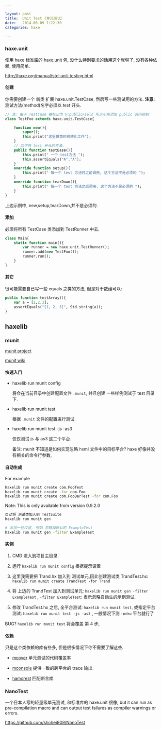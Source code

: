 ```yaml
---

layout: post
title:  Unit Test (单元测试)
date:   2014-06-09 7:22:30
categories: haxe

---
```



### haxe.unit

使用 haxe 标准库的 haxe.unit 包, 没什么特别要求的话用这个就够了, 没有各种依赖, 使用简单.

http://haxe.org/manual/std-unit-testing.html

<!-- more -->

#### 创建

你需要创建一个 新类 扩展 haxe.unit.TestCase, 然后写一些测试用的方法. **注意:** 测试方法(method)名字必须以 test 开头.

```haxe
// 注: 由于 TestCase 被标记为 @:publicField 所以不用添加 public 访问控制
class TestFoo extends haxe.unit.TestCase{

	function new(){
		super();
		this.print("这里做类的初使化工作");
	}
	// 以字符 test 开头的方法.
	public function testBase(){
		this.print(" 一个 test方法 ");
		this.assertEquals("A","A");
	}
	override function setup(){
		this.print(" 每一个 test 方法时之前调用, 这个方法不是必须的 ");
	}
	override function tearDown(){
		this.print(" 每一个 test 方法之后调用, 这个方法不是必须的 ");
	}
}
```

上边示例中, new,setup,tearDown,并不是必须的.

#### 添加

必须将所有 TestCase 类添加到 TestRunner 中去.

```haxe
class Main{
	static function main(){
		var runner = new haxe.unit.TestRunner();
		runner.add(new TestFoo());
		runner.run();
	}
}
```

#### 其它

很可能需要自已写一些 equals 之类的方法, 但是对于数组可以:

```haxe
public function testArray(){
	var a = [1,2,3];
	assertEquals("[1, 2, 3]", Std.string(a));
}
```


haxelib
------

### munit

[munit project](https://github.com/massiveinteractive/MassiveUnit/)

[munit wiki](https://github.com/massiveinteractive/MassiveUnit/wiki)

#### 快速入门

* haxelib run munit config

  将会在当前目录中创建配置文件 `.munit`, 并且创建 一些样例测试于 test 目录下.

* haxelib run munit test

  根据 `.munit` 文件的配置进行测试.

* haxelib run munit test -js -as3

  仅仅测试 js 与 as3 这二个平台.

  备注: munit 不知道是如何实现忽略 hxml 文件中的目标平台? haxe 好像并没有相关的命令行参数,


#### 自动生成

For example

```bash
haxelib run munit create com.FooTest
haxelib run munit create -for com.Foo
haxelib run munit create com.FooBarTest -for com.Foo
```

Note: This is only available from version 0.9.2.0

```bash
自动将 测试类加入到 TestSuite
haxelib run munit gen

# 添加一些过滤, 例如 忽略掉默认的 ExampleTest
haxelib run munit gen -filter ExampleTest
```


#### 实例

 1. CMD 进入到项目主目录.

 2. 运行 `haxelib run munit config` 根据提示设置

 3. 这里我需要把 Trand.hx 加入到 测试单元,因此创建测试类 TrandTest.hx:  `haxelib run munit create TrandTest -for Trand`

 4. 将 上边的 TrandTest 加入到测试单元: `haxelib run munit gen -filter ExampleTest` , `-filter ExampleTest`: 表示忽略自动生的示例测试.

 5. 修改 TrandTest.hx 之后, 全平台测试: `haxelib run munit test`, 或指定平台测试: `haxelib run munit test -js -as3` , 一般情况下测 `-neko` 平台就行了

  BUG? `haxelib run munit test` 将会覆盖 第 4 步,


#### 依赖

只是这个类依赖的库有些多, 但是很多情况下你不需要了解这些.

* [mcover](https://github.com/massiveinteractive/mcover) 单元测试的代码覆盖率

* [mconsole](https://github.com/massiveinteractive/mconsole) 提供一致的跨平台的 trace 输出.

* [hamcrest](https://github.com/mikestead/hamcrest-haxe) 匹配断言库


### NanoTest

一个日本人写的轻量级单元测试, 和标准库的 haxe.unit 很像, but it can run as pre-compilation macro and can output test failures as compiler warnings or errors.

<https://github.com/shohei909/NanoTest>

<br />
